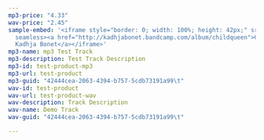 ```yaml
---
mp3-price: "4.33"
wav-price: "2.45"
sample-embed: '<iframe style="border: 0; width: 100%; height: 42px;" src="https://bandcamp.com/EmbeddedPlayer/album=3944623789/size=small/bgcol=ffffff/linkcol=333333/artwork=none/transparent=true/"
  seamless><a href="http://kadhjabonet.bandcamp.com/album/childqueen">Childqueen by
  Kadhja Bonet</a></iframe>'
mp3-name: mp3 Test Track
mp3-description: Test Track Description
mp3-id: test-product-mp3
mp3-url: test-product
mp3-guid: "42444cea-2063-4394-b757-5cdb73191a99\t"
wav-id: test-product
wav-url: test-product-wav
wav-description: Track Description
wav-name: Demo Track
wav-guid: "42444cea-2063-4394-b757-5cdb73191a99\t"

---
```


